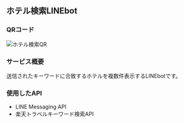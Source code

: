 ## ホテル検索LINEbot

### QRコード
![ホテル検索QR](https://user-images.githubusercontent.com/67146063/120895485-0f3cda00-c658-11eb-9858-ad49d20f189f.png)


### サービス概要
送信されたキーワードに合致するホテルを複数件表示するLINEbotです。

### 使用したAPI
- LINE Messaging API
- 楽天トラベルキーワード検索API

